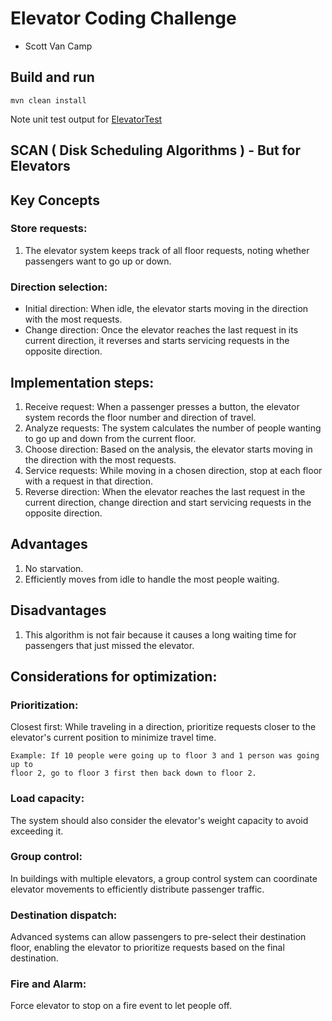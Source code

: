 # Elevator Coding Challenge
*  Scott Van Camp

## Build and run
```
mvn clean install
```
Note unit test output for [ElevatorTest](https://github.com/svc8675309/elevator/blob/main/src/test/java/com/svc/elevator/ElevatorTest.java)

## SCAN ( Disk Scheduling Algorithms ) - But for Elevators

## Key Concepts
### Store requests:
1. The elevator system keeps track of all floor requests, noting whether passengers want to go up or down.
### Direction selection:
   * Initial direction: When idle, the elevator starts moving in the direction with the most requests.
   * Change direction: Once the elevator reaches the last request in its current direction, it reverses and starts servicing requests in the opposite direction.
## Implementation steps:
1. Receive request:
   When a passenger presses a button, the elevator system records the floor number and direction of travel.
2. Analyze requests:
   The system calculates the number of people wanting to go up and down from the current floor.
3. Choose direction:
   Based on the analysis, the elevator starts moving in the direction with the most requests.
4. Service requests:
   While moving in a chosen direction, stop at each floor with a request in that direction.
5. Reverse direction:
   When the elevator reaches the last request in the current direction, change direction and start servicing requests in the opposite direction.
## Advantages
1. No starvation.
2. Efficiently moves from idle to handle the most people waiting. 
## Disadvantages
1. This algorithm is not fair because it causes a long waiting time for passengers that just missed the elevator.
## Considerations for optimization:
### Prioritization:
   Closest first: While traveling in a direction, prioritize requests closer to the elevator's current position to minimize travel time.
   ```
   Example: If 10 people were going up to floor 3 and 1 person was going up to
   floor 2, go to floor 3 first then back down to floor 2.
   ```
### Load capacity:
   The system should also consider the elevator's weight capacity to avoid exceeding it.
### Group control:
   In buildings with multiple elevators, a group control system can coordinate elevator movements to efficiently distribute passenger traffic.
### Destination dispatch:
   Advanced systems can allow passengers to pre-select their destination floor, enabling the elevator to prioritize requests based on the final destination. 
### Fire and Alarm:
   Force elevator to stop on a fire event to let people off. 
